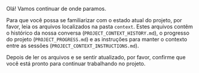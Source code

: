 Olá! Vamos continuar de onde paramos.

Para que você possa se familiarizar com o estado atual do projeto, por favor, leia os arquivos localizados na pasta `context`. Estes arquivos contêm o histórico da nossa conversa (`PROJECT_CONTEXT_HISTORY.md`), o progresso do projeto (`PROJECT_PROGRESS.md`) e as instruções para manter o contexto entre as sessões (`PROJECT_CONTEXT_INSTRUCTIONS.md`).

Depois de ler os arquivos e se sentir atualizado, por favor, confirme que você está pronto para continuar trabalhando no projeto.